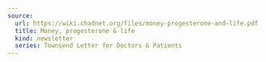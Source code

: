 ```yaml
---
source:
  url: https://wiki.chadnet.org/files/money-progesterone-and-life.pdf
  title: Money, progesterone & life
  kind: newsletter
  series: Townsend Letter for Doctors & Patients
---
```

